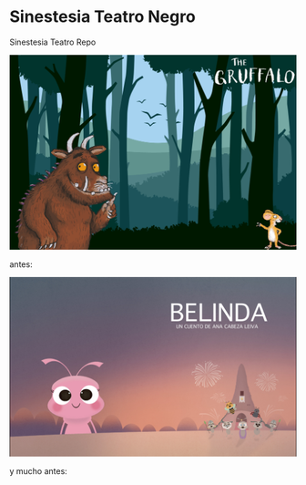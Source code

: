 # Sinestesia Teatro Negro
Sinestesia Teatro Repo

![Gruffalo](Gruffalo.png "Gruffalo")



antes:

![Belinda](belinda.jpg "Belinda")


y mucho antes:


